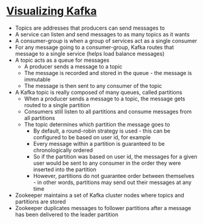 # [Visualizing Kafka](https://timothystepro.medium.com/visualizing-kafka-20bc384803e7)

* Topics are addresses that producers can send messages to
* A service can listen and send messages to as many topics as it wants
* A consumer-group is when a group of services act as a single consumer
* For any message going to a consumer-group, Kafka routes that message to a single service (helps load balance messages)
* A topic acts as a queue for messages
  * A producer sends a message to a topic
  * The message is recorded and stored in the queue - the message is immutable
  * The message is then sent to any consumer of the topic
* A Kafka topic is really composed of many queues, called partitions
  * When a producer sends a message to a topic, the message gets routed to a single partition
  * Consumers still listen to all partitions and consume messages from all partitions
  * The topic determines which partition the message goes to
    * By default, a round-robin strategy is used - this can be configured to be based on user id, for example
    * Every message within a partition is guaranteed to be chronologically ordered
    * So if the partition was based on user id, the messages for a given user would be sent to any consumer in the order they were inserted into the partition
    * However, partitions do not guarantee order between themselves - in other words, partitions may send out their messages at any time
* Zookeeper maintains a set of Kafka cluster nodes where topics and partitions are stored
* Zookeeper duplicates messages to follower partitions after a message has been delivered to the leader partition
